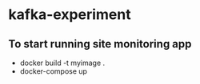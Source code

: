 # kafka-experiment
## To start running site monitoring app
- docker build -t myimage .
- docker-compose up
